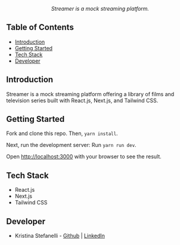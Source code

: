 <p align="center" style="font-style:italic">
 Streamer is a mock streaming platform.
</p>

## Table of Contents

- [Introduction](#introduction)
- [Getting Started](#getting-started)
- [Tech Stack](#tech-stack)
- [Developer](#developer)

## Introduction

Streamer is a mock streaming platform offering a library of films and television series built with React.js, Next.js, and Tailwind CSS.

## Getting Started

Fork and clone this repo. Then, `yarn install`.

Next, run the development server: Run `yarn run dev`.

Open [http://localhost:3000](http://localhost:3000) with your browser to see the result.

## Tech Stack

- React.js
- Next.js
- Tailwind CSS

## Developer

- Kristina Stefanelli - [Github](https://github.com/kstefanelli) | [LinkedIn](https://www.linkedin.com/in/kristinastefanelli/)
